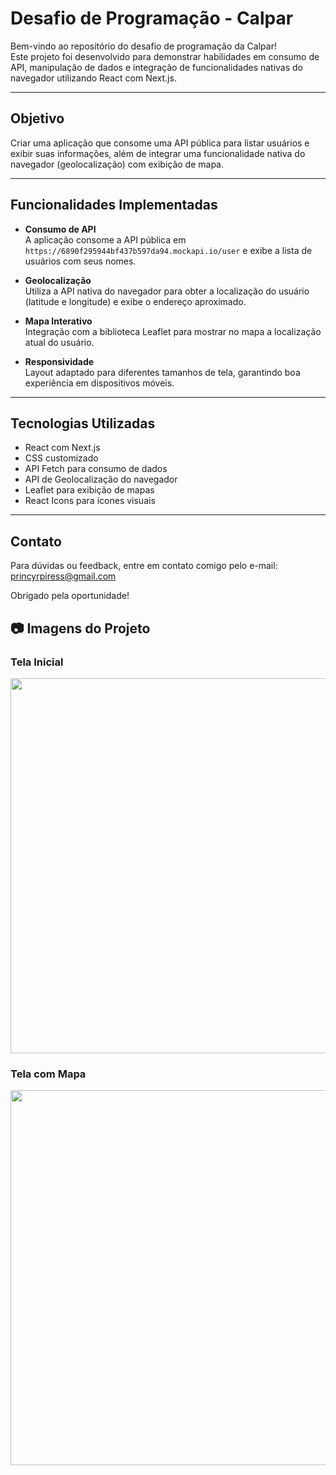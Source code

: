 # Desafio de Programação - Calpar

Bem-vindo ao repositório do desafio de programação da Calpar!  
Este projeto foi desenvolvido para demonstrar habilidades em consumo de API, manipulação de dados e integração de funcionalidades nativas do navegador utilizando React com Next.js.

---

## Objetivo

Criar uma aplicação que consome uma API pública para listar usuários e exibir suas informações, além de integrar uma funcionalidade nativa do navegador (geolocalização) com exibição de mapa.

---

## Funcionalidades Implementadas

- **Consumo de API**  
  A aplicação consome a API pública em `https://6890f295944bf437b597da94.mockapi.io/user` e exibe a lista de usuários com seus nomes.

- **Geolocalização**  
  Utiliza a API nativa do navegador para obter a localização do usuário (latitude e longitude) e exibe o endereço aproximado.

- **Mapa Interativo**  
  Integração com a biblioteca Leaflet para mostrar no mapa a localização atual do usuário.

- **Responsividade**  
  Layout adaptado para diferentes tamanhos de tela, garantindo boa experiência em dispositivos móveis.

---

## Tecnologias Utilizadas

- React com Next.js  
- CSS customizado  
- API Fetch para consumo de dados  
- API de Geolocalização do navegador  
- Leaflet para exibição de mapas  
- React Icons para ícones visuais  

---

## Contato
Para dúvidas ou feedback, entre em contato comigo pelo e-mail: princyrpiress@gmail.com

Obrigado pela oportunidade!

## 📷 Imagens do Projeto

### Tela Inicial
<img src="tela.png" width="600" />

### Tela com Mapa
<img src="tela1.png" width="600" />

